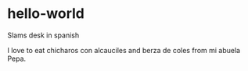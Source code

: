 # hello-world

Slams desk in spanish

I love to eat chicharos con alcauciles and berza de coles from mi abuela Pepa.
